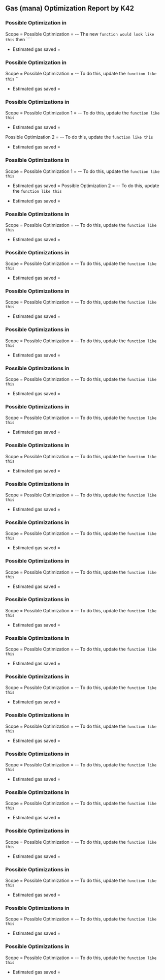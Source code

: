  ## Gas (mana) Optimization Report by K42

### Possible Optimization in 
Scope = []()
Possible Optimization = 
-- The new ```` function would look like this ```` then ````

- Estimated gas saved = 

### Possible Optimization in 
Scope = []()
Possible Optimization = 
-- To do this, update the ```` function like this ````
``
- Estimated gas saved = 

### Possible Optimizations in 
Scope = []()
Possible Optimization 1 = 
-- To do this, update the ```` function like this ````

- Estimated gas saved = 

Possible Optimization 2 = 
-- To do this, update the ```` function like this ````

- Estimated gas saved = 

### Possible Optimizations in 
Scope = []()
Possible Optimization 1 = 
-- To do this, update the ```` function like this ````
- Estimated gas saved = 
Possible Optimization 2 = 
-- To do this, update the ```` function like this ````

- Estimated gas saved = 

### Possible Optimizations in 
Scope = []()
Possible Optimization = 
-- To do this, update the ```` function like this ````

- Estimated gas saved =
### Possible Optimizations in 
Scope = []()
Possible Optimization = 
-- To do this, update the ```` function like this ````

- Estimated gas saved =
### Possible Optimizations in 
Scope = []()
Possible Optimization = 
-- To do this, update the ```` function like this ````

- Estimated gas saved =
### Possible Optimizations in 
Scope = []()
Possible Optimization = 
-- To do this, update the ```` function like this ````

- Estimated gas saved =
### Possible Optimizations in 
Scope = []()
Possible Optimization = 
-- To do this, update the ```` function like this ````

- Estimated gas saved =
### Possible Optimizations in 
Scope = []()
Possible Optimization = 
-- To do this, update the ```` function like this ````

- Estimated gas saved =
### Possible Optimizations in 
Scope = []()
Possible Optimization = 
-- To do this, update the ```` function like this ````

- Estimated gas saved =
### Possible Optimizations in 
Scope = []()
Possible Optimization = 
-- To do this, update the ```` function like this ````

- Estimated gas saved =
### Possible Optimizations in 
Scope = []()
Possible Optimization = 
-- To do this, update the ```` function like this ````

- Estimated gas saved =
### Possible Optimizations in 
Scope = []()
Possible Optimization = 
-- To do this, update the ```` function like this ````

- Estimated gas saved =
### Possible Optimizations in 
Scope = []()
Possible Optimization = 
-- To do this, update the ```` function like this ````

- Estimated gas saved =
### Possible Optimizations in 
Scope = []()
Possible Optimization = 
-- To do this, update the ```` function like this ````

- Estimated gas saved =
### Possible Optimizations in 
Scope = []()
Possible Optimization = 
-- To do this, update the ```` function like this ````

- Estimated gas saved =
### Possible Optimizations in 
Scope = []()
Possible Optimization = 
-- To do this, update the ```` function like this ````

- Estimated gas saved =
### Possible Optimizations in 
Scope = []()
Possible Optimization = 
-- To do this, update the ```` function like this ````

- Estimated gas saved =
### Possible Optimizations in 
Scope = []()
Possible Optimization = 
-- To do this, update the ```` function like this ````

- Estimated gas saved =
### Possible Optimizations in 
Scope = []()
Possible Optimization = 
-- To do this, update the ```` function like this ````

- Estimated gas saved =
### Possible Optimizations in 
Scope = []()
Possible Optimization = 
-- To do this, update the ```` function like this ````

- Estimated gas saved =
### Possible Optimizations in 
Scope = []()
Possible Optimization = 
-- To do this, update the ```` function like this ````

- Estimated gas saved =
### Possible Optimizations in 
Scope = []()
Possible Optimization = 
-- To do this, update the ```` function like this ````

- Estimated gas saved =
